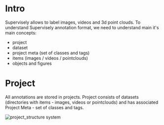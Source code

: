 # Intro

Supervisely allows to label images, videos and 3d point clouds. To understand Supervisely annotation format, we need to understand main it's main concepts:
- project
- dataset
- project meta (set of classes and tags)
- items (images / videos / pointclouds)
- objects and figures

# Project

All annotations are stored in projects. Project consists of datasets (directories with items - images, videos or pointclouds) and has associated Project Meta - set of classes and tags.


![project_structure system](./images/project_structure.png)

